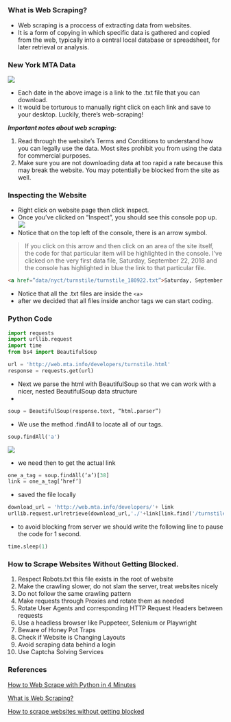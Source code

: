 ## 

###  What is Web Scraping?
* Web scraping is a proccess of  extracting data from websites. 
*  It is a form of copying in which specific data is gathered and copied from the web, typically into a central local database or spreadsheet, for later retrieval or analysis.

### New York MTA Data

![](https://miro.medium.com/max/291/1*5Hwlx8IZxJ0m7AIx0TnddA.png)

- Each date in the above image is a link to the .txt file that you can download.
- It would be torturous to manually right click on each link and save to your desktop. Luckily, there’s web-scraping!

***Important notes about web scraping:***
1. Read through the website’s Terms and Conditions to understand how you can legally use the data. Most sites prohibit you from using the data for commercial purposes.
2. Make sure you are not downloading data at too rapid a rate because this may break the website. You may potentially be blocked from the site as well.

### Inspecting the Website

* Right click on website page then click inspect.
* Once you’ve clicked on “Inspect”, you should see this console pop up.
![](https://miro.medium.com/max/875/1*rcQ4KRlp1fhMFUydVv5lMg.png)
* Notice that on the top left of the console, there is an arrow symbol.
> If you click on this arrow and then click on an area of the site itself, the code for that particular item will be highlighted in the console. I’ve clicked on the very first data file, Saturday, September 22, 2018 and the console has highlighted in blue the link to that particular file.

```html
<a href=”data/nyct/turnstile/turnstile_180922.txt”>Saturday, September 22, 2018</a>
```
* Notice that all the .txt files are inside the `<a>`
* after we decided that all files inside anchor tags we can start coding.
  
### Python Code

```python
import requests
import urllib.request
import time
from bs4 import BeautifulSoup

url = 'http://web.mta.info/developers/turnstile.html'
response = requests.get(url)
```

* Next we parse the html with BeautifulSoup so that we can work with a nicer, nested BeautifulSoup data structure
* 
```python
soup = BeautifulSoup(response.text, “html.parser”)
```
* We use the method .findAll to locate all of our <a> tags.

```python
soup.findAll('a')
```
![](https://miro.medium.com/max/728/1*G6YulYb5rczkVvmn7nbQ6g.png)
* we need then to get the actual link
```python
one_a_tag = soup.findAll(‘a’)[38]
link = one_a_tag[‘href’]
```
* saved the file locally
```python
download_url = 'http://web.mta.info/developers/'+ link
urllib.request.urlretrieve(download_url,'./'+link[link.find('/turnstile_')+1:])
```
* to avoid blocking from server we should write the following line to pause the code for 1 second.
```python
time.sleep(1)
```
### How to Scrape Websites Without Getting Blocked.

1. Respect Robots.txt this file exists in the root of website
2. Make the crawling slower, do not slam the server, treat websites nicely
3. Do not follow the same crawling pattern
4. Make requests through Proxies and rotate them as needed
5. Rotate User Agents and corresponding HTTP Request Headers between requests
6. Use a headless browser like Puppeteer, Selenium or Playwright
7. Beware of Honey Pot Traps
8. Check if Website is Changing Layouts
9. Avoid scraping data behind a login
10. Use Captcha Solving Services

### References 
[How to Web Scrape with Python in 4 Minutes](https://towardsdatascience.com/how-to-web-scrape-with-python-in-4-minutes-bc49186a8460)

[What is Web Scraping?](https://en.wikipedia.org/wiki/Web_scraping)

[How to scrape websites without getting blocked](https://www.scrapehero.com/how-to-prevent-getting-blacklisted-while-scraping/)